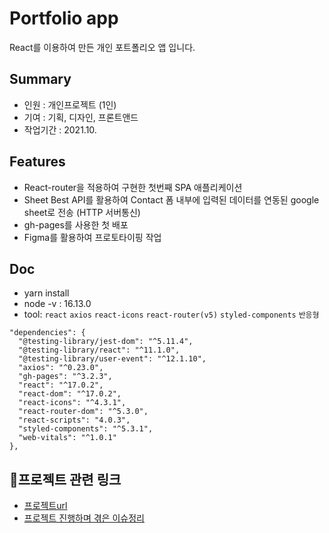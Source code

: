 # Portfolio app

React를 이용하여 만든 개인 포트폴리오 앱 입니다.

## Summary

- 인원 : 개인프로젝트 (1인)
- 기여 : 기획, 디자인, 프론트앤드
- 작업기간 : 2021.10.<br/>

## Features
- React-router을 적용하여 구현한 첫번째 SPA 애플리케이션
- Sheet Best API를 활용하여 Contact 폼 내부에 입력된 데이터를 연동된 google sheet로 전송 (HTTP 서버통신)
- gh-pages를 사용한 첫 배포
- Figma를 활용하여 프로토타이핑 작업<br/>

## Doc

- yarn install
- node -v : 16.13.0
- tool: `react` `axios` `react-icons` `react-router(v5)` `styled-components` `반응형`

```
"dependencies": {
  "@testing-library/jest-dom": "^5.11.4",
  "@testing-library/react": "^11.1.0",
  "@testing-library/user-event": "^12.1.10",
  "axios": "^0.23.0",
  "gh-pages": "^3.2.3",
  "react": "^17.0.2",
  "react-dom": "^17.0.2",
  "react-icons": "^4.3.1",
  "react-router-dom": "^5.3.0",
  "react-scripts": "4.0.3",
  "styled-components": "^5.3.1",
  "web-vitals": "^1.0.1"
},
```

## 🔗프로젝트 관련 링크
- [프로젝트url](https://sukyoungshin.github.io/)
- [프로젝트 진행하며 겪은 이슈정리](https://github.com/sukyoungshin/TIL/blob/main/Note/portfolio.md)
